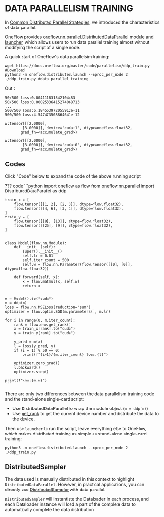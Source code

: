 # DATA PARALLELISM TRAINING

In [Common Distributed Parallel Strategies](./01_introduction.md), we introduced the characteristics of data parallel.

OneFlow provides [oneflow.nn.parallel.DistributedDataParallel](https://oneflow.readthedocs.io/en/master/nn.html#oneflow.nn.parallel.DistributedDataParallel) module and [launcher](https://oneflow.readthedocs.io/en/master/distributed.html#oneflow-distributed), which allows users to run data parallel training almost without modifying the script of a single node.

A quick start of OneFlow's data parallelsim training:

```shell
wget https://docs.oneflow.org/master/code/parallelism/ddp_train.py #Download
python3 -m oneflow.distributed.launch --nproc_per_node 2 ./ddp_train.py #data parallel training
```

Out：

```text
50/500 loss:0.004111831542104483
50/500 loss:0.00025336415274068713
...
500/500 loss:6.184563972055912e-11
500/500 loss:4.547473508864641e-12

w:tensor([[2.0000],
        [3.0000]], device='cuda:1', dtype=oneflow.float32,
       grad_fn=<accumulate_grad>)

w:tensor([[2.0000],
        [3.0000]], device='cuda:0', dtype=oneflow.float32,
       grad_fn=<accumulate_grad>)
```

## Codes

Click "Code" below to expand the code of the above running script.

??? code
    ```python
    import oneflow as flow
    from oneflow.nn.parallel import DistributedDataParallel as ddp

    train_x = [
        flow.tensor([[1, 2], [2, 3]], dtype=flow.float32),
        flow.tensor([[4, 6], [3, 1]], dtype=flow.float32),
    ]
    train_y = [
        flow.tensor([[8], [13]], dtype=flow.float32),
        flow.tensor([[26], [9]], dtype=flow.float32),
    ]


    class Model(flow.nn.Module):
        def __init__(self):
            super().__init__()
            self.lr = 0.01
            self.iter_count = 500
            self.w = flow.nn.Parameter(flow.tensor([[0], [0]], dtype=flow.float32))

        def forward(self, x):
            x = flow.matmul(x, self.w)
            return x


    m = Model().to("cuda")
    m = ddp(m)
    loss = flow.nn.MSELoss(reduction="sum")
    optimizer = flow.optim.SGD(m.parameters(), m.lr)

    for i in range(0, m.iter_count):
        rank = flow.env.get_rank()
        x = train_x[rank].to("cuda")
        y = train_y[rank].to("cuda")

        y_pred = m(x)
        l = loss(y_pred, y)
        if (i + 1) % 50 == 0:
            print(f"{i+1}/{m.iter_count} loss:{l}")

        optimizer.zero_grad()
        l.backward()
        optimizer.step()

    print(f"\nw:{m.w}")
    ```

There are only two differences between the data parallelism training code and the stand-alone single-card script:

- Use DistributedDataParallel to wrap the module object (`m = ddp(m)`)
- Use [get_rank](https://oneflow.readthedocs.io/en/master/oneflow.html#oneflow.env.get_rank) to get the current device number and distribute the data to the device.

Then use `launcher` to run the script, leave everything else to OneFlow, which makes distributed training as simple as stand-alone single-card training:

```pytohn
python3 -m oneflow.distributed.launch --nproc_per_node 2 ./ddp_train.py
```

## DistributedSampler

The data used is manually distributed in this context to highlight `DistributedDataParallel`. However, in practical applications, you can directly use [DistributedSampler](https://oneflow.readthedocs.io/en/master/utils.html#oneflow.utils.data.distributed.DistributedSampler) with data parallel.

`DistributedSampler` will instantiate the Dataloader in each process, and each Dataloader instance will load a part of the complete data to automatically complete the data distribution.